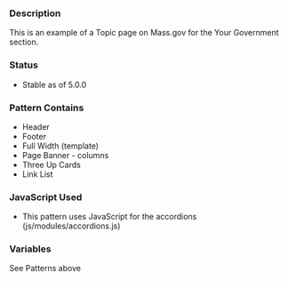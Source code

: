 ### Description
This is an example of a Topic page on Mass.gov for the Your Government section.

### Status
* Stable as of 5.0.0

### Pattern Contains
* Header
* Footer
* Full Width (template)
* Page Banner - columns
* Three Up Cards
* Link List

### JavaScript Used
* This pattern uses JavaScript for the accordions (js/modules/accordions.js)

### Variables
See Patterns above

